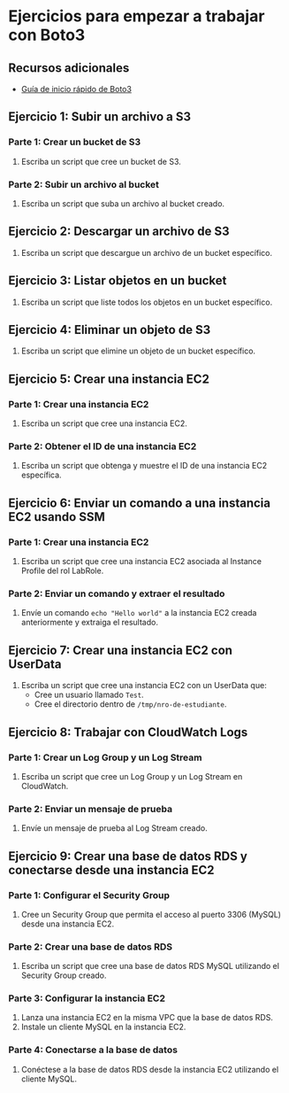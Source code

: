 # Ejercicios para empezar a trabajar con Boto3

## Recursos adicionales
- [Guía de inicio rápido de Boto3](https://boto3.amazonaws.com/v1/documentation/api/latest/guide/quickstart.html)

## Ejercicio 1: Subir un archivo a S3
### Parte 1: Crear un bucket de S3
1. Escriba un script que cree un bucket de S3.

### Parte 2: Subir un archivo al bucket
1. Escriba un script que suba un archivo al bucket creado.

## Ejercicio 2: Descargar un archivo de S3
1. Escriba un script que descargue un archivo de un bucket específico.

## Ejercicio 3: Listar objetos en un bucket
1. Escriba un script que liste todos los objetos en un bucket específico.

## Ejercicio 4: Eliminar un objeto de S3
1. Escriba un script que elimine un objeto de un bucket específico.

## Ejercicio 5: Crear una instancia EC2
### Parte 1: Crear una instancia EC2 
1. Escriba un script que cree una instancia EC2.

### Parte 2: Obtener el ID de una instancia EC2
1. Escriba un script que obtenga y muestre el ID de una instancia EC2 específica.

## Ejercicio 6: Enviar un comando a una instancia EC2 usando SSM
### Parte 1: Crear una instancia EC2
1. Escriba un script que cree una instancia EC2 asociada al Instance Profile del rol LabRole.

### Parte 2: Enviar un comando y extraer el resultado
1. Envíe un comando `echo "Hello world"` a la instancia EC2 creada anteriormente y extraiga el resultado.

## Ejercicio 7: Crear una instancia EC2 con UserData
1. Escriba un script que cree una instancia EC2 con un UserData que:
    - Cree un usuario llamado `Test`.
    - Cree el directorio dentro de `/tmp/nro-de-estudiante`.

## Ejercicio 8: Trabajar con CloudWatch Logs
### Parte 1: Crear un Log Group y un Log Stream
1. Escriba un script que cree un Log Group y un Log Stream en CloudWatch.

### Parte 2: Enviar un mensaje de prueba
1. Envíe un mensaje de prueba al Log Stream creado.

## Ejercicio 9: Crear una base de datos RDS y conectarse desde una instancia EC2
### Parte 1: Configurar el Security Group
1. Cree un Security Group que permita el acceso al puerto 3306 (MySQL) desde una instancia EC2.

### Parte 2: Crear una base de datos RDS
1. Escriba un script que cree una base de datos RDS MySQL utilizando el Security Group creado.

### Parte 3: Configurar la instancia EC2
1. Lanza una instancia EC2 en la misma VPC que la base de datos RDS.
2. Instale un cliente MySQL en la instancia EC2.

### Parte 4: Conectarse a la base de datos
1. Conéctese a la base de datos RDS desde la instancia EC2 utilizando el cliente MySQL.